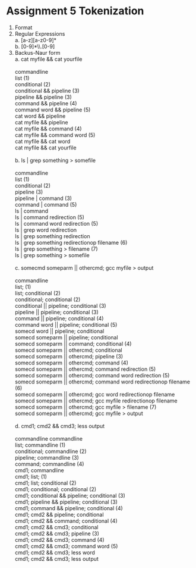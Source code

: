 # Assignment 5 Tokenization
1. Format
2. Regular Expressions <br>
  a. [a-z][a-z0-9]* <br>
  b. [0-9]*\\\\.[0-9] <br>
3. Backus-Naur form <br>
  a. cat myfile && cat yourfile <br><br>
    commandline <br>
    list (1) <br>
    conditional (2) <br>
    conditional && pipeline (3) <br>
    pipeline && pipeline (3) <br>
    command && pipeline (4) <br>
    command word && pipeline (5) <br>
    cat word && pipeline <br>
    cat myfile && pipeline <br>
    cat myfile && command (4) <br>
    cat myfile && command word (5) <br>
    cat myfile && cat word <br>
    cat myfile && cat yourfile <br><br>
  b. ls | grep something > somefile <br><br>
    commandline <br>
    list (1) <br>
    conditional (2) <br>
    pipeline (3) <br>
    pipeline | command (3) <br>
    command | command (5) <br>
    ls | command <br>
    ls | command redirection (5) <br>
    ls | command word redirection (5) <br>
    ls | grep word redirection <br>
    ls | grep something redirection <br>
    ls | grep something redirectionop filename (6) <br>
    ls | grep something > filename (7) <br>
    ls | grep something > somefile <br><br>
  c. somecmd someparm || othercmd; gcc myfile > output <br><br>
    commandline <br>
    list; (1) <br>
    list; conditional (2) <br>
    conditional; conditional (2) <br>
    conditional || pipeline; conditional (3) <br>
    pipeline || pipeline; conditional (3) <br>
    command || pipeline; conditional (4) <br>
    command word || pipeline; conditional (5) <br>
    somecd word || pipeline; conditional <br>
    somecd someparm || pipeline; conditional <br>
    somecd someparm || command; conditional (4) <br>
    somecd someparm || othercmd; conditional <br>
    somecd someparm || othercmd; pipeline (3) <br>
    somecd someparm || othercmd; command (4) <br>
    somecd someparm || othercmd; command redirection (5) <br>
    somecd someparm || othercmd; command word redirection (5) <br>
    somecd someparm || othercmd; command word redirectionop filename (6) <br>
    somecd someparm || othercmd; gcc word redirectionop filename <br>
    somecd someparm || othercmd; gcc myfile redirectionop filename <br>
    somecd someparm || othercmd; gcc myfile > filename (7) <br>
    somecd someparm || othercmd; gcc myfile > output <br><br>
  d. cmd1; cmd2 && cmd3; less output <br><br>
    commandline commandline <br>
    list; commandline (1) <br>
    conditional; commandline (2) <br>
    pipeline; commandline (3) <br>
    command; commandline (4) <br>
    cmd1; commandline <br>
    cmd1; list; (1) <br>
    cmd1; list; conditional (2) <br>
    cmd1; conditional; conditional (2) <br>
    cmd1; conditional && pipeline; conditional (3) <br>
    cmd1; pipeline && pipeline; conditional (3) <br>
    cmd1; command && pipeline; conditional (4) <br>
    cmd1; cmd2 && pipeline; conditional <br>
    cmd1; cmd2 && command; conditional (4) <br>
    cmd1; cmd2 && cmd3; conditional <br>
    cmd1; cmd2 && cmd3; pipeline (3) <br>
    cmd1; cmd2 && cmd3; command (4) <br>
    cmd1; cmd2 && cmd3; command word (5) <br>
    cmd1; cmd2 && cmd3; less word <br>
    cmd1; cmd2 && cmd3; less output
